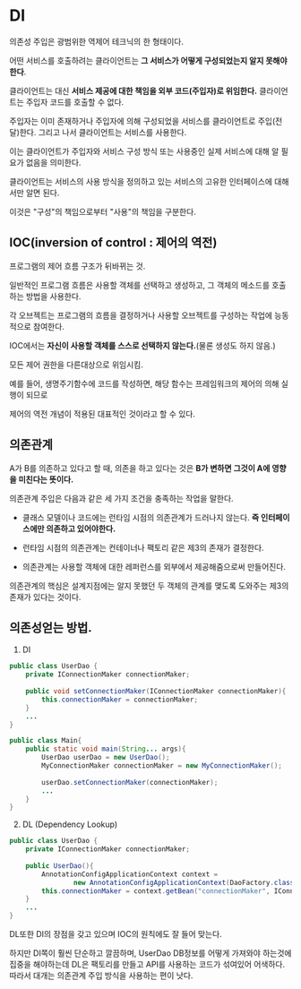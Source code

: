 # DI

의존성 주입은 광범위한 역제어 테크닉의 한 형태이다.

어떤 서비스를 호출하려는 클라이언트는 **그 서비스가 어떻게 구성되었는지 알지 못해야 한다**.

클라이언트는 대신 **서비스 제공에 대한 책임을 외부 코드(주입자)로 위임한다.** 클라이언트는 주입자 코드를 호출할 수 없다. 

주입자는 이미 존재하거나 주입자에 의해 구성되었을 서비스를 클라이언트로 주입(전달)한다. 그리고 나서 클라이언트는 서비스를 사용한다.

이는 클라이언트가 주입자와 서비스 구성 방식 또는 사용중인 실제 서비스에 대해 알 필요가 없음을 의미한다. 

클라이언트는 서비스의 사용 방식을 정의하고 있는 서비스의 고유한 인터페이스에 대해서만 알면 된다. 

이것은 "구성"의 책임으로부터 "사용"의 책임을 구분한다.

## IOC(inversion of control : 제어의 역전)

프로그램의 제어 흐름 구조가 뒤바뀌는 것.

일반적인 프로그램 흐름은 사용할 객체를 선택하고 생성하고, 그 객체의 메소드를 호출하는 방법을 사용한다.

각 오브젝트는 프로그램의 흐름을 결정하거나 사용할 오브젝트를 구성하는 작업에 능동적으로 참여한다.

IOC에서는 **자신이 사용할 객체를 스스로 선택하지 않는다.**(물론 생성도 하지 않음.)

모든 제어 권한을 다른대상으로 위임시킴.

예를 들어, 생명주기함수에 코드를 작성하면, 해당 함수는 프레임워크의 제어의 의해 실행이 되므로

제어의 역전 개념이 적용된 대표적인 것이라고 할 수 있다.

## 의존관계

A가 B를 의존하고 있다고 할 때, 의존을 하고 있다는 것은 **B가 변하면 그것이 A에 영향을 미친다는 뜻이다.**

의존관계 주입은 다음과 같은 세 가지 조건을 충족하는 작업을 말한다.

 - 클래스 모델이나 코드에는 런타임 시점의 의존관계가 드러나지 않는다. **즉 인터페이스에만 의존하고 있어야한다.**
 
 - 런타임 시점의 의존관계는 컨테이너나 팩토리 같은 제3의 존재가 결정한다.
 
 - 의존관계는 사용할 객체에 대한 레퍼런스를 외부에서 제공해줌으로써 만들어진다.
 
의존관계의 핵심은 설계지점에는 알지 못했던 두 객체의 관계를 맺도록 도와주는 제3의 존재가 있다는 것이다.

## 의존성얻는 방법.
1. DI
```java
public class UserDao {
    private IConnectionMaker connectionMaker;
    
    public void setConnectionMaker(IConnectionMaker connectionMaker){
        this.connectionMaker = connectionMaker;
    }
    ...
}

public class Main{
    public static void main(String... args){
        UserDao userDao = new UserDao();
        MyConnectionMaker connectionMaker = new MyConnectionMaker();
        
        userDao.setConnectionMaker(connectionMaker);
        ...
    }
}
```

2. DL (Dependency Lookup)

```java
public class UserDao {
    private IConnectionMaker connectionMaker;
    
    public UserDao(){
        AnnotationConfigApplicationContext context = 
                new AnnotationConfigApplicationContext(DaoFactory.class);
        this.connectionMaker = context.getBean("connectionMaker", IConnectionMaker.class)
    }
    ...
}
```

DL또한 DI의 장점을 갖고 있으며 IOC의 원칙에도 잘 들어 맞는다.

하지만 DI쪽이 훨씬 단순하고 깔끔하며, UserDao DB정보를 어떻게 가져와야 하는것에 집중을 해야하는데 DL은 팩토리를 만들고 API를
사용하는 코드가 섞여있어 어색하다. 따라서 대개는 의존관계 주입 방식을 사용하는 편이 낫다.


